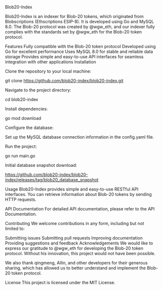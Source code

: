 Blob20-Index

Blob20-Index is an indexer for Blob-20 tokens, which originated from Blobscriptions (Ethscriptions ESIP-8). It is developed using Go and MySQL 8.0. The Blob-20 protocol was created by @wgw_eth, and our indexer fully complies with the standards set by @wgw_eth for the Blob-20 token protocol.

Features
Fully compatible with the Blob-20 token protocol
Developed using Go for excellent performance
Uses MySQL 8.0 for stable and reliable data storage
Provides simple and easy-to-use API interfaces for seamless integration with other applications
Installation

Clone the repository to your local machine:

git clone https://github.com/blob20-index/blob20-index.git

Navigate to the project directory:

cd blob20-index


Install dependencies:

go mod download


Configure the database:

Set up the MySQL database connection information in the config.yaml file.


Run the project:

go run main.go


Initial database snapshot download:

https://github.com/blob20-index/blob20-index/releases/tag/blob20_database_snapshot


Usage
Blob20-Index provides simple and easy-to-use RESTful API interfaces. You can retrieve information about Blob-20 tokens by sending HTTP requests.

API Documentation
For detailed API documentation, please refer to the API Documentation.

Contributing
We welcome contributions in any form, including but not limited to:

Submitting issues
Submitting pull requests
Improving documentation
Providing suggestions and feedback
Acknowledgements
We would like to express our gratitude to @wgw_eth for developing the Blob-20 token protocol. Without his innovation, this project would not have been possible.

We also thank qingmeng, Allin, and other developers for their generous sharing, which has allowed us to better understand and implement the Blob-20 token protocol.

License
This project is licensed under the MIT License.
